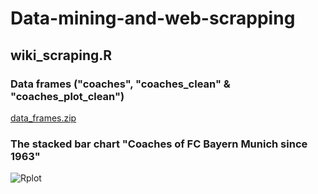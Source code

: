 # Data-mining-and-web-scrapping

## wiki_scraping.R
### Data frames ("coaches", "coaches_clean" & "coaches_plot_clean")
[data_frames.zip](https://github.com/RutaKondrot/Data-mining-and-web-scrapping/files/6258812/data_frames.zip)

### The stacked bar chart "Coaches of FC Bayern Munich since 1963" 
![Rplot](https://user-images.githubusercontent.com/71491238/113588004-47b03f80-9638-11eb-84d5-884a449538e1.png)


